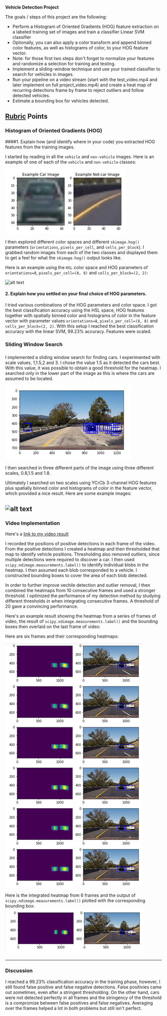 
**Vehicle Detection Project**

The goals / steps of this project are the following:

* Perform a Histogram of Oriented Gradients (HOG) feature extraction on a labeled training set of images and train a classifier Linear SVM classifier
* Optionally, you can also apply a color transform and append binned color features, as well as histograms of color, to your HOG feature vector. 
* Note: for those first two steps don't forget to normalize your features and randomize a selection for training and testing.
* Implement a sliding-window technique and use your trained classifier to search for vehicles in images.
* Run your pipeline on a video stream (start with the test_video.mp4 and later implement on full project_video.mp4) and create a heat map of recurring detections frame by frame to reject outliers and follow detected vehicles.
* Estimate a bounding box for vehicles detected.

[//]: # (Image References)
[image1]: ./examples/car_not_car.PNG
[image2]: ./examples/HOG_example.PNG
[image3]: ./examples/sliding_windows.PNG
[image4]: ./examples/sliding_window.PNG
[image5]: ./examples/bboxes_and_heat.PNG
[image6]: ./examples/integrateddetection.PNG

[video1]: ./project_video.mp4

## [Rubric](https://review.udacity.com/#!/rubrics/513/view) Points



### Histogram of Oriented Gradients (HOG)

####1. Explain how (and identify where in your code) you extracted HOG features from the training images.

I started by reading in all the `vehicle` and `non-vehicle` images.  Here is an example of one of each of the `vehicle` and `non-vehicle` classes:

![Example of a vehicle image and a non-vehicle image][image1]

I then explored different color spaces and different `skimage.hog()` parameters (`orientations`, `pixels_per_cell`, and `cells_per_block`).  I grabbed random images from each of the two classes and displayed them to get a feel for what the `skimage.hog()` output looks like.

Here is an example using the `HSL` color space and HOG parameters of `orientations=8`, `pixels_per_cell=(8, 8)` and `cells_per_block=(2, 2)`:


![alt text][image2]

#### 2. Explain how you settled on your final choice of HOG parameters.

I tried various combinations of the HOG parameters and color space. I got the best classification accuracy using the HSL space, HOG features together with spatially binned color and histograms of color in the feature vector with parameter values `orientations=8`, `pixels_per_cell=(8, 8)` and `cells_per_block=(2, 2)`. With this setup I reached the best classification accuracy with the linear SVM, 99.23% accuracy. Features were scaled. 


### Sliding Window Search

### 
I implemented a sliding window search for finding cars. I experimented with scale values, 1,1.5,2 and 3. I chose the value 1.5 as it detected the cars best. With this value, it was possible to obtain a good threshold for the heatmap. I searched only in the lower part of the image as this is where the cars are assumed to be located. 

![alt text][image3]

I then searched in three different parts of the image using three different scales, 0.8,1.5 and 1.8. 

Ultimately I searched on two scales using YCrCb 3-channel HOG features plus spatially binned color and histograms of color in the feature vector, which provided a nice result.  Here are some example images:

![alt text][image4]
---

### Video Implementation

Here's a [link to my video result](./project_video.mp4)


I recorded the positions of positive detections in each frame of the video.  From the positive detections I created a heatmap and then thresholded that map to identify vehicle positions. Thresholding also removed outliers, since multiple detections were required to discover a car.  I then used `scipy.ndimage.measurements.label()` to identify individual blobs in the heatmap. I then assumed each blob corresponded to a vehicle.  I constructed bounding boxes to cover the area of each blob detected.  

In order to further improve vechile detection and outlier removal, I then combined the heatmaps from 10 consecutive frames and used a stronger threshold. I optimized the performance of my detection method by studying different thresholds in when integrating consecutive frames. A threshold of 20 gave a convincing performance.

Here's an example result showing the heatmap from a series of frames of video, the result of `scipy.ndimage.measurements.label()` and the bounding boxes then overlaid on the last frame of video:

Here are six frames and their corresponding heatmaps:

![Six frames from the video and corresponding heatmaps][image5]

Here is the integrated heatmap from 6 frames and the output of `scipy.ndimage.measurements.label()` plotted with the corresponding bounding box:
![Integrated heatmap and bounding box representing the detected vechile][image6]



---

### Discussion


I reached a 99.23% classification accuracy in the training phase, however, I still found false positive and false negative detections. False positivies came out sometimes, even after a stringent thresholding. On the other hand, cars were not detected perfectly in all frames and the stringency of the threshold is a compromize between false positives and false negatives. Averaging over the frames helped a lot in both problems but still isn't perfect. 


